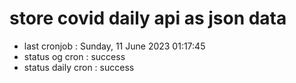 # store covid daily api as json data

- last cronjob : Sunday, 11 June 2023 01:17:45
- status og cron : success
- status daily cron : success
      
      